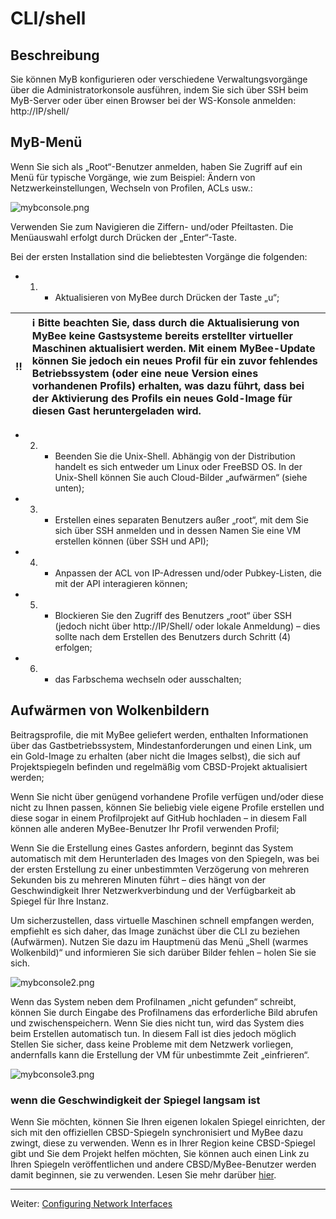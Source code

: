 # CLI/shell

## Beschreibung

Sie können MyB konfigurieren oder verschiedene Verwaltungsvorgänge über die Administratorkonsole ausführen, indem Sie sich über SSH beim MyB-Server oder über einen Browser bei der WS-Konsole anmelden: http://IP/shell/

## MyB-Menü

Wenn Sie sich als „Root“-Benutzer anmelden, haben Sie Zugriff auf ein Menü für typische Vorgänge, wie zum Beispiel: Ändern von Netzwerkeinstellungen, Wechseln von Profilen, ACLs usw.:

![mybconsole.png](https://myb.convectix.com/img/mybconsole.png?raw=true)

Verwenden Sie zum Navigieren die Ziffern- und/oder Pfeiltasten. Die Menüauswahl erfolgt durch Drücken der „Enter“-Taste.

Bei der ersten Installation sind die beliebtesten Vorgänge die folgenden:

* 1) - Aktualisieren von MyBee durch Drücken der Taste „u“;

:bangbang: | :information_source: Bitte beachten Sie, dass durch die Aktualisierung von MyBee keine Gastsysteme bereits erstellter virtueller Maschinen aktualisiert werden. Mit einem MyBee-Update können Sie jedoch ein neues Profil für ein zuvor fehlendes Betriebssystem (oder eine neue Version eines vorhandenen Profils) erhalten, was dazu führt, dass bei der Aktivierung des Profils ein neues Gold-Image für diesen Gast heruntergeladen wird.
:---: | :---

* 2) - Beenden Sie die Unix-Shell. Abhängig von der Distribution handelt es sich entweder um Linux oder FreeBSD OS. In der Unix-Shell können Sie auch Cloud-Bilder „aufwärmen“ (siehe unten);
* 3) - Erstellen eines separaten Benutzers außer „root“, mit dem Sie sich über SSH anmelden und in dessen Namen Sie eine VM erstellen können (über SSH und API);
* 4) - Anpassen der ACL von IP-Adressen und/oder Pubkey-Listen, die mit der API interagieren können;
* 5) - Blockieren Sie den Zugriff des Benutzers „root“ über SSH (jedoch nicht über http://IP/Shell/ oder lokale Anmeldung) – dies sollte nach dem Erstellen des Benutzers durch Schritt (4) erfolgen;
* 6) - das Farbschema wechseln oder ausschalten;

## Aufwärmen von Wolkenbildern

Beitragsprofile, die mit MyBee geliefert werden, enthalten Informationen über das Gastbetriebssystem, Mindestanforderungen und einen Link, um ein Gold-Image zu erhalten (aber nicht die Images selbst), die sich auf Projektspiegeln befinden und regelmäßig vom CBSD-Projekt aktualisiert werden;

Wenn Sie nicht über genügend vorhandene Profile verfügen und/oder diese nicht zu Ihnen passen, können Sie beliebig viele eigene Profile erstellen und diese sogar in einem Profilprojekt auf GitHub hochladen – in diesem Fall können alle anderen MyBee-Benutzer Ihr Profil verwenden Profil;

Wenn Sie die Erstellung eines Gastes anfordern, beginnt das System automatisch mit dem Herunterladen des Images von den Spiegeln, was bei der ersten Erstellung zu einer unbestimmten Verzögerung von mehreren Sekunden bis zu mehreren Minuten führt – dies hängt von der Geschwindigkeit Ihrer Netzwerkverbindung und der Verfügbarkeit ab
Spiegel für Ihre Instanz.

Um sicherzustellen, dass virtuelle Maschinen schnell empfangen werden, empfiehlt es sich daher, das Image zunächst über die CLI zu beziehen (Aufwärmen). Nutzen Sie dazu im Hauptmenü das Menü „Shell (warmes Wolkenbild)“ und informieren Sie sich darüber
Bilder fehlen – holen Sie sie sich.

![mybconsole2.png](https://myb.convectix.com/img/mybconsole2.png?raw=true)

Wenn das System neben dem Profilnamen „nicht gefunden“ schreibt, können Sie durch Eingabe des Profilnamens das erforderliche Bild abrufen und zwischenspeichern. Wenn Sie dies nicht tun, wird das System dies beim Erstellen automatisch tun. In diesem Fall ist dies jedoch möglich
Stellen Sie sicher, dass keine Probleme mit dem Netzwerk vorliegen, andernfalls kann die Erstellung der VM für unbestimmte Zeit „einfrieren“.

![mybconsole3.png](https://myb.convectix.com/img/mybconsole3.png?raw=true)

### wenn die Geschwindigkeit der Spiegel langsam ist

Wenn Sie möchten, können Sie Ihren eigenen lokalen Spiegel einrichten, der sich mit den offiziellen CBSD-Spiegeln synchronisiert und MyBee dazu zwingt, diese zu verwenden. Wenn es in Ihrer Region keine CBSD-Spiegel gibt und Sie dem Projekt helfen möchten,
Sie können auch einen Link zu Ihren Spiegeln veröffentlichen und andere CBSD/MyBee-Benutzer werden damit beginnen, sie zu verwenden. Lesen Sie mehr darüber [hier](https://github.com/cbsd/mirrors).

---

Weiter: [Configuring Network Interfaces](network.md)
